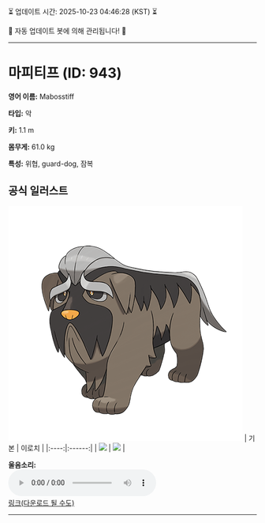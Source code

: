 
⏳ 업데이트 시간: 2025-10-23 04:46:28 (KST) ⏳

🤖 자동 업데이트 봇에 의해 관리됩니다! 🤖

---

# 마피티프 (ID: 943)
**영어 이름:** Mabosstiff

**타입:** 악

**키:** 1.1 m

**몸무게:** 61.0 kg

**특성:** 위협, guard-dog, 잠복

## 공식 일러스트
![](https://raw.githubusercontent.com/PokeAPI/sprites/master/sprites/pokemon/other/official-artwork/943.png)
| 기본 | 이로치 |
|:----:|:------:|
| <img src="http://play.pokemonshowdown.com/sprites/ani/mabosstiff.gif" width="200"> | <img src="http://play.pokemonshowdown.com/sprites/ani-shiny/mabosstiff.gif" width="200"> |

**울음소리:**<br><audio controls src="https://raw.githubusercontent.com/PokeAPI/cries/main/cries/pokemon/latest/943.ogg"></audio><br> [링크(다운로드 될 수도)](https://raw.githubusercontent.com/PokeAPI/cries/main/cries/pokemon/latest/943.ogg)


---
